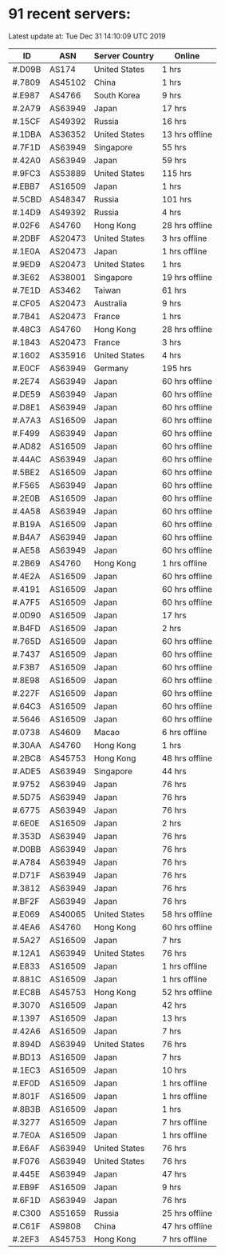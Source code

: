 # 91 recent servers:

Latest update at: Tue Dec 31 14:10:09 UTC 2019

| ID | ASN | Server Country | Online |
| -- | --- | -------------- | ------ |
| #.D09B | AS174 | United States | 1 hrs |
| #.7809 | AS45102 | China | 1 hrs |
| #.E987 | AS4766 | South Korea | 9 hrs |
| #.2A79 | AS63949 | Japan | 17 hrs |
| #.15CF | AS49392 | Russia | 16 hrs |
| #.1DBA | AS36352 | United States | 13 hrs offline |
| #.7F1D | AS63949 | Singapore | 55 hrs |
| #.42A0 | AS63949 | Japan | 59 hrs |
| #.9FC3 | AS53889 | United States | 115 hrs |
| #.EBB7 | AS16509 | Japan | 1 hrs |
| #.5CBD | AS48347 | Russia | 101 hrs |
| #.14D9 | AS49392 | Russia | 4 hrs |
| #.02F6 | AS4760 | Hong Kong | 28 hrs offline |
| #.2DBF | AS20473 | United States | 3 hrs offline |
| #.1E0A | AS20473 | Japan | 1 hrs offline |
| #.9ED9 | AS20473 | United States | 1 hrs |
| #.3E62 | AS38001 | Singapore | 19 hrs offline |
| #.7E1D | AS3462 | Taiwan | 61 hrs |
| #.CF05 | AS20473 | Australia | 9 hrs |
| #.7B41 | AS20473 | France | 1 hrs |
| #.48C3 | AS4760 | Hong Kong | 28 hrs offline |
| #.1843 | AS20473 | France | 3 hrs |
| #.1602 | AS35916 | United States | 4 hrs |
| #.E0CF | AS63949 | Germany | 195 hrs |
| #.2E74 | AS63949 | Japan | 60 hrs offline |
| #.DE59 | AS63949 | Japan | 60 hrs offline |
| #.D8E1 | AS63949 | Japan | 60 hrs offline |
| #.A7A3 | AS16509 | Japan | 60 hrs offline |
| #.F499 | AS63949 | Japan | 60 hrs offline |
| #.AD82 | AS16509 | Japan | 60 hrs offline |
| #.44AC | AS63949 | Japan | 60 hrs offline |
| #.5BE2 | AS16509 | Japan | 60 hrs offline |
| #.F565 | AS63949 | Japan | 60 hrs offline |
| #.2E0B | AS16509 | Japan | 60 hrs offline |
| #.4A58 | AS63949 | Japan | 60 hrs offline |
| #.B19A | AS16509 | Japan | 60 hrs offline |
| #.B4A7 | AS63949 | Japan | 60 hrs offline |
| #.AE58 | AS63949 | Japan | 60 hrs offline |
| #.2B69 | AS4760 | Hong Kong | 1 hrs offline |
| #.4E2A | AS16509 | Japan | 60 hrs offline |
| #.4191 | AS16509 | Japan | 60 hrs offline |
| #.A7F5 | AS16509 | Japan | 60 hrs offline |
| #.0D90 | AS16509 | Japan | 17 hrs |
| #.B4FD | AS16509 | Japan | 2 hrs |
| #.765D | AS16509 | Japan | 60 hrs offline |
| #.7437 | AS16509 | Japan | 60 hrs offline |
| #.F3B7 | AS16509 | Japan | 60 hrs offline |
| #.8E98 | AS16509 | Japan | 60 hrs offline |
| #.227F | AS16509 | Japan | 60 hrs offline |
| #.64C3 | AS16509 | Japan | 60 hrs offline |
| #.5646 | AS16509 | Japan | 60 hrs offline |
| #.0738 | AS4609 | Macao | 6 hrs offline |
| #.30AA | AS4760 | Hong Kong | 1 hrs |
| #.2BC8 | AS45753 | Hong Kong | 48 hrs offline |
| #.ADE5 | AS63949 | Singapore | 44 hrs |
| #.9752 | AS63949 | Japan | 76 hrs |
| #.5D75 | AS63949 | Japan | 76 hrs |
| #.6775 | AS63949 | Japan | 76 hrs |
| #.6E0E | AS16509 | Japan | 2 hrs |
| #.353D | AS63949 | Japan | 76 hrs |
| #.D0BB | AS63949 | Japan | 76 hrs |
| #.A784 | AS63949 | Japan | 76 hrs |
| #.D71F | AS63949 | Japan | 76 hrs |
| #.3812 | AS63949 | Japan | 76 hrs |
| #.BF2F | AS63949 | Japan | 76 hrs |
| #.E069 | AS40065 | United States | 58 hrs offline |
| #.4EA6 | AS4760 | Hong Kong | 60 hrs offline |
| #.5A27 | AS16509 | Japan | 7 hrs |
| #.12A1 | AS63949 | United States | 76 hrs |
| #.E833 | AS16509 | Japan | 1 hrs offline |
| #.881C | AS16509 | Japan | 1 hrs offline |
| #.EC8B | AS45753 | Hong Kong | 52 hrs offline |
| #.3070 | AS16509 | Japan | 42 hrs |
| #.1397 | AS16509 | Japan | 13 hrs |
| #.42A6 | AS16509 | Japan | 7 hrs |
| #.894D | AS63949 | United States | 76 hrs |
| #.BD13 | AS16509 | Japan | 7 hrs |
| #.1EC3 | AS16509 | Japan | 10 hrs |
| #.EF0D | AS16509 | Japan | 1 hrs offline |
| #.801F | AS16509 | Japan | 1 hrs offline |
| #.8B3B | AS16509 | Japan | 1 hrs |
| #.3277 | AS16509 | Japan | 7 hrs offline |
| #.7E0A | AS16509 | Japan | 1 hrs offline |
| #.E6AF | AS63949 | United States | 76 hrs |
| #.F076 | AS63949 | United States | 76 hrs |
| #.445E | AS63949 | Japan | 47 hrs |
| #.EB9F | AS16509 | Japan | 9 hrs |
| #.6F1D | AS63949 | Japan | 76 hrs |
| #.C300 | AS51659 | Russia | 25 hrs offline |
| #.C61F | AS9808 | China | 47 hrs offline |
| #.2EF3 | AS45753 | Hong Kong | 7 hrs offline |

